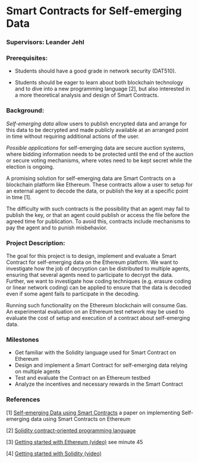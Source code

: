 
# Smart Contracts for Self-emerging Data

### Supervisors: Leander Jehl

### Prerequisites:
- Students should have a good grade in network security (DAT510).

- Students should be eager to learn about both blockchain technology and to dive into a new programming language [2], but also interested in a more theoretical analysis and design of Smart Contracts.


### Background:

*Self-emerging data* allow users to publish
encrypted data and arrange for this data to be decrypted and made publicly
available at an arranged point in time without requiring additional actions of
the user.

*Possible applications* for self-emerging data are secure auction systems, where
bidding information needs to be protected until the end of the auction or secure
voting mechanisms, where votes need to be kept secret while the election is ongoing.

A promising solution for self-emerging data are Smart Contracts on a blockchain
platform like Ethereum. These contracts allow a user to setup for an external
agent to decode the data, or publish the key at a specific point in time [1].

The difficulty with such contracts is the possibility that an agent may fail to
publish the key, or that an agent could publish or access the file before the
agreed time for publication. To avoid this, contracts include mechanisms to pay
the agent and to punish misbehavior.


### Project Description:
The goal for this project is to design, implement and evaluate a
Smart Contract for self-emerging data on the Ethereum platform.
We want to investigate how the job of decryption can be distributed to multiple
agents, ensuring that several agents need to participate to decrypt the data.
Further, we want to investigate how coding techniques (e.g. erasure coding or
linear network coding) can be applied to ensure that the data is decoded even if
some agent fails to participate in the decoding.

Running such functionality on the Ethereum blockchain will consume Gas.
An experimental evaluation on an Ethereum test network may be used to evaluate
the cost of setup and execution of a contract about self-emerging data.

### Milestones
* Get familiar with the Solidity language used for Smart Contract on Ethereum
* Design and implement a Smart Contract for self-emerging data relying on multiple agents
* Test and evaluate the Contract on an Ethereum testbed
* Analyze the incentives and necessary rewards in the Smart Contract

### References

[1] [Self-emerging Data using Smart Contracts](http://www.sis.pitt.edu/bpalan/papers/SRDS2018.pdf)
a paper on implementing Self-emerging data using Smart Contracts on Ethereum

[2] [Solidity contract-oriented programming language](https://solidity.readthedocs.io/en/v0.4.25/#)

[3] [Getting started with Ethereum (video)](https://www.youtube.com/watch?v=F7Ehnt1ht_o&feature=youtu.be) see minute 45

[4] [Getting started with Solidity (video)](https://www.youtube.com/watch?v=rwfENZJT-i0)
